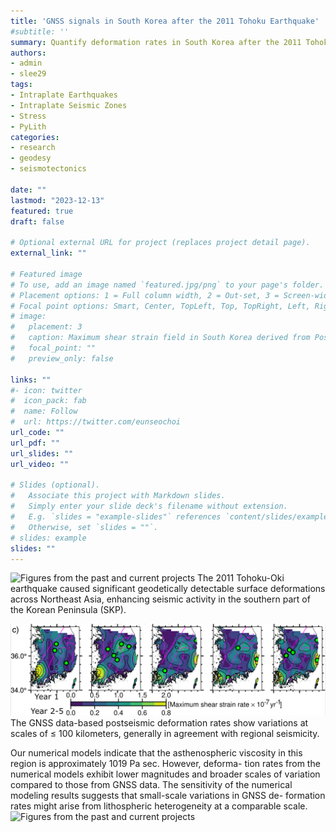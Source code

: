 ```yaml
---
title: 'GNSS signals in South Korea after the 2011 Tohoku Earthquake'
#subtitle: ''
summary: Quantify deformation rates in South Korea after the 2011 Tohoku Earthquake and find what their spatial distributions can be attributed to.
authors:
- admin
- slee29
tags:
- Intraplate Earthquakes
- Intraplate Seismic Zones
- Stress
- PyLith
categories:
- research
- geodesy
- seismotectonics

date: ""
lastmod: "2023-12-13"
featured: true
draft: false

# Optional external URL for project (replaces project detail page).
external_link: ""

# Featured image
# To use, add an image named `featured.jpg/png` to your page's folder.
# Placement options: 1 = Full column width, 2 = Out-set, 3 = Screen-width
# Focal point options: Smart, Center, TopLeft, Top, TopRight, Left, Right, BottomLeft, Bottom, BottomRight
# image:
#   placement: 3
#   caption: Maximum shear strain field in South Korea derived from Post-Tohoku GNSS (Global Navigation Satellite System) data.
#   focal_point: ""
#   preview_only: false
  
links: ""
#- icon: twitter
#  icon_pack: fab
#  name: Follow
#  url: https://twitter.com/eunseochoi
url_code: ""
url_pdf: ""
url_slides: ""
url_video: ""

# Slides (optional).
#   Associate this project with Markdown slides.
#   Simply enter your slide deck's filename without extension.
#   E.g. `slides = "example-slides"` references `content/slides/example-slides.md`.
#   Otherwise, set `slides = ""`.
# slides: example
slides: ""
---
```


![Figures from the past and current projects](/img/korea_gnss_velocity.png)
The 2011 Tohoku-Oki earthquake caused significant geodetically detectable
surface deformations across Northeast Asia, enhancing seismic activity in
the southern part of the Korean Peninsula (SKP). 

![Figures from the past and current projects](./featured.png)
The GNSS data-based postseismic deformation rates
show variations at scales of ≤ 100 kilometers, generally in agreement with
regional seismicity. 

Our numerical models indicate that the asthenospheric
viscosity in this region is approximately 1019 Pa sec. However, deforma-
tion rates from the numerical models exhibit lower magnitudes and broader
scales of variation compared to those from GNSS data. The sensitivity of the
numerical modeling results suggests that small-scale variations in GNSS de-
formation rates might arise from lithospheric heterogeneity at a comparable
scale. 
![Figures from the past and current projects](/img/korea_gnss_weak_pockets.png)

<!-- For more details, see [(Lee et al., GJI, 2022)](https://academic.oup.com/gji/advance-article/doi/10.1093/gji/ggab527/6488384)" >}} -->

